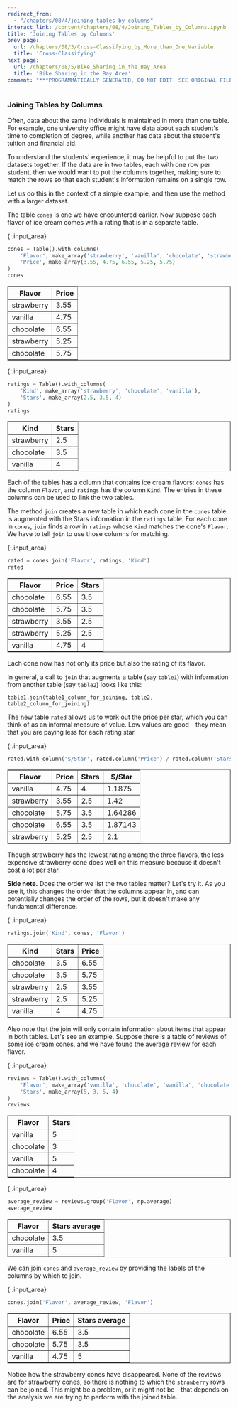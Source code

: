 ```yaml
---
redirect_from:
  - "/chapters/08/4/joining-tables-by-columns"
interact_link: /content/chapters/08/4/Joining_Tables_by_Columns.ipynb
title: 'Joining Tables by Columns'
prev_page:
  url: /chapters/08/3/Cross-Classifying_by_More_than_One_Variable
  title: 'Cross-Classifying'
next_page:
  url: /chapters/08/5/Bike_Sharing_in_the_Bay_Area
  title: 'Bike Sharing in the Bay Area'
comment: "***PROGRAMMATICALLY GENERATED, DO NOT EDIT. SEE ORIGINAL FILES IN /content***"
---
```


### Joining Tables by Columns
Often, data about the same individuals is maintained in more than one table. For example, one university office might have data about each student's time to completion of degree, while another has data about the student's tuition and financial aid.

To understand the students' experience, it may be helpful to put the two datasets together. If the data are in two tables, each with one row per student, then we would want to put the columns together, making sure to match the rows so that each student's information remains on a single row.

Let us do this in the context of a simple example, and then use the method with a larger dataset.

The table `cones` is one we have encountered earlier. Now suppose each flavor of ice cream comes with a rating that is in a separate table.



{:.input_area}
```python
cones = Table().with_columns(
    'Flavor', make_array('strawberry', 'vanilla', 'chocolate', 'strawberry', 'chocolate'),
    'Price', make_array(3.55, 4.75, 6.55, 5.25, 5.75)
)
cones
```





<div markdown="0">
<table border="1" class="dataframe">
    <thead>
        <tr>
            <th>Flavor</th> <th>Price</th>
        </tr>
    </thead>
    <tbody>
        <tr>
            <td>strawberry</td> <td>3.55 </td>
        </tr>
        <tr>
            <td>vanilla   </td> <td>4.75 </td>
        </tr>
        <tr>
            <td>chocolate </td> <td>6.55 </td>
        </tr>
        <tr>
            <td>strawberry</td> <td>5.25 </td>
        </tr>
        <tr>
            <td>chocolate </td> <td>5.75 </td>
        </tr>
    </tbody>
</table>
</div>





{:.input_area}
```python
ratings = Table().with_columns(
    'Kind', make_array('strawberry', 'chocolate', 'vanilla'),
    'Stars', make_array(2.5, 3.5, 4)
)
ratings
```





<div markdown="0">
<table border="1" class="dataframe">
    <thead>
        <tr>
            <th>Kind</th> <th>Stars</th>
        </tr>
    </thead>
    <tbody>
        <tr>
            <td>strawberry</td> <td>2.5  </td>
        </tr>
        <tr>
            <td>chocolate </td> <td>3.5  </td>
        </tr>
        <tr>
            <td>vanilla   </td> <td>4    </td>
        </tr>
    </tbody>
</table>
</div>



Each of the tables has a column that contains ice cream flavors: `cones` has the column `Flavor`, and `ratings` has the column `Kind`. The entries in these columns can be used to link the two tables.

The method `join` creates a new table in which each cone in the `cones` table is augmented with the Stars information in the `ratings` table.  For each cone in `cones`, `join` finds a row in `ratings` whose `Kind` matches the cone's `Flavor`. We have to tell `join` to use those columns for matching.



{:.input_area}
```python
rated = cones.join('Flavor', ratings, 'Kind')
rated
```





<div markdown="0">
<table border="1" class="dataframe">
    <thead>
        <tr>
            <th>Flavor</th> <th>Price</th> <th>Stars</th>
        </tr>
    </thead>
    <tbody>
        <tr>
            <td>chocolate </td> <td>6.55 </td> <td>3.5  </td>
        </tr>
        <tr>
            <td>chocolate </td> <td>5.75 </td> <td>3.5  </td>
        </tr>
        <tr>
            <td>strawberry</td> <td>3.55 </td> <td>2.5  </td>
        </tr>
        <tr>
            <td>strawberry</td> <td>5.25 </td> <td>2.5  </td>
        </tr>
        <tr>
            <td>vanilla   </td> <td>4.75 </td> <td>4    </td>
        </tr>
    </tbody>
</table>
</div>



Each cone now has not only its price but also the rating of its flavor.

In general, a call to `join` that augments a table (say `table1`) with information from another table (say `table2`) looks like this:

    table1.join(table1_column_for_joining, table2, table2_column_for_joining)

The new table `rated` allows us to work out the price per star, which you can think of as an informal measure of value. Low values are good – they mean that you are paying less for each rating star.



{:.input_area}
```python
rated.with_column('$/Star', rated.column('Price') / rated.column('Stars')).sort(3)
```





<div markdown="0">
<table border="1" class="dataframe">
    <thead>
        <tr>
            <th>Flavor</th> <th>Price</th> <th>Stars</th> <th>$/Star</th>
        </tr>
    </thead>
    <tbody>
        <tr>
            <td>vanilla   </td> <td>4.75 </td> <td>4    </td> <td>1.1875 </td>
        </tr>
        <tr>
            <td>strawberry</td> <td>3.55 </td> <td>2.5  </td> <td>1.42   </td>
        </tr>
        <tr>
            <td>chocolate </td> <td>5.75 </td> <td>3.5  </td> <td>1.64286</td>
        </tr>
        <tr>
            <td>chocolate </td> <td>6.55 </td> <td>3.5  </td> <td>1.87143</td>
        </tr>
        <tr>
            <td>strawberry</td> <td>5.25 </td> <td>2.5  </td> <td>2.1    </td>
        </tr>
    </tbody>
</table>
</div>



Though strawberry has the lowest rating among the three flavors, the less expensive strawberry cone does well on this measure because it doesn't cost a lot per star.

**Side note.** Does the order we list the two tables matter? Let's try it.  As you see it, this changes the order that the columns appear in, and can potentially changes the order of the rows, but it doesn't make any fundamental difference.



{:.input_area}
```python
ratings.join('Kind', cones, 'Flavor')
```





<div markdown="0">
<table border="1" class="dataframe">
    <thead>
        <tr>
            <th>Kind</th> <th>Stars</th> <th>Price</th>
        </tr>
    </thead>
    <tbody>
        <tr>
            <td>chocolate </td> <td>3.5  </td> <td>6.55 </td>
        </tr>
        <tr>
            <td>chocolate </td> <td>3.5  </td> <td>5.75 </td>
        </tr>
        <tr>
            <td>strawberry</td> <td>2.5  </td> <td>3.55 </td>
        </tr>
        <tr>
            <td>strawberry</td> <td>2.5  </td> <td>5.25 </td>
        </tr>
        <tr>
            <td>vanilla   </td> <td>4    </td> <td>4.75 </td>
        </tr>
    </tbody>
</table>
</div>



Also note that the join will only contain information about items that appear in both tables. Let's see an example. Suppose there is a table of reviews of some ice cream cones, and we have found the average review for each flavor.



{:.input_area}
```python
reviews = Table().with_columns(
    'Flavor', make_array('vanilla', 'chocolate', 'vanilla', 'chocolate'),
    'Stars', make_array(5, 3, 5, 4)
)
reviews
```





<div markdown="0">
<table border="1" class="dataframe">
    <thead>
        <tr>
            <th>Flavor</th> <th>Stars</th>
        </tr>
    </thead>
    <tbody>
        <tr>
            <td>vanilla  </td> <td>5    </td>
        </tr>
        <tr>
            <td>chocolate</td> <td>3    </td>
        </tr>
        <tr>
            <td>vanilla  </td> <td>5    </td>
        </tr>
        <tr>
            <td>chocolate</td> <td>4    </td>
        </tr>
    </tbody>
</table>
</div>





{:.input_area}
```python
average_review = reviews.group('Flavor', np.average)
average_review
```





<div markdown="0">
<table border="1" class="dataframe">
    <thead>
        <tr>
            <th>Flavor</th> <th>Stars average</th>
        </tr>
    </thead>
    <tbody>
        <tr>
            <td>chocolate</td> <td>3.5          </td>
        </tr>
        <tr>
            <td>vanilla  </td> <td>5            </td>
        </tr>
    </tbody>
</table>
</div>



We can join `cones` and `average_review` by providing the labels of the columns by which to join.



{:.input_area}
```python
cones.join('Flavor', average_review, 'Flavor')
```





<div markdown="0">
<table border="1" class="dataframe">
    <thead>
        <tr>
            <th>Flavor</th> <th>Price</th> <th>Stars average</th>
        </tr>
    </thead>
    <tbody>
        <tr>
            <td>chocolate</td> <td>6.55 </td> <td>3.5          </td>
        </tr>
        <tr>
            <td>chocolate</td> <td>5.75 </td> <td>3.5          </td>
        </tr>
        <tr>
            <td>vanilla  </td> <td>4.75 </td> <td>5            </td>
        </tr>
    </tbody>
</table>
</div>



Notice how the strawberry cones have disappeared. None of the reviews are for strawberry cones, so there is nothing to which the `strawberry` rows can be joined. This might be a problem, or it might not be - that depends on the analysis we are trying to perform with the joined table.
